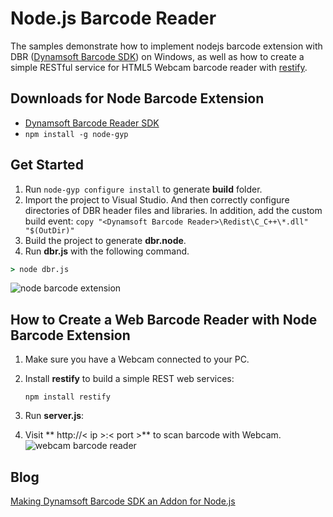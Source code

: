 Node.js Barcode Reader
=======================================================================

The samples demonstrate how to implement nodejs barcode extension with DBR ([Dynamsoft Barcode SDK][1]) on Windows, as well as how to create a simple RESTful service for HTML5 Webcam barcode reader with [restify][2].

Downloads for Node Barcode Extension
-----------------------
* [Dynamsoft Barcode Reader SDK][3]
* ```npm install -g node-gyp```

Get Started
-----------
1. Run ```node-gyp configure install``` to generate **build** folder.
2. Import the project to Visual Studio. And then correctly configure directories of DBR header files and libraries. In addition, add the custom build event: ```copy "<Dynamsoft Barcode Reader>\Redist\C_C++\*.dll" "$(OutDir)"```
3. Build the project to generate **dbr.node**.
4. Run **dbr.js** with the following command.
```cmd
> node dbr.js
```
![node barcode extension](http://www.codepool.biz/wp-content/uploads/2015/05/node_barcode.png)

How to Create a Web Barcode Reader with Node Barcode Extension
---------------------------------------------------------------
1. Make sure you have a Webcam connected to your PC.
2. Install **restify** to build a simple REST web services:

    ```
    npm install restify
    ```
3. Run **server.js**:
4. Visit ** http://< ip >:< port >** to scan barcode with Webcam.
![webcam barcode reader](http://www.codepool.biz/wp-content/uploads/2015/12/node_dbr.png)

Blog
-----
[Making Dynamsoft Barcode SDK an Addon for Node.js][4]

[1]:http://www.dynamsoft.com/Products/Dynamic-Barcode-Reader.aspx
[2]:http://restify.com/
[3]:http://www.dynamsoft.com/Downloads/Dynamic-Barcode-Reader-Download.aspx
[4]:http://www.codepool.biz/making-barcode-addon-for-nodejs.html
